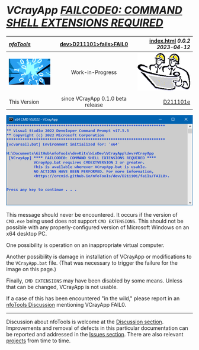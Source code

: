 <!-- index.md 0.0.2                 UTF-8                          2023-04-12
     ----1----|----2----|----3----|----4----|----5----|----6----|----7----|--*

                 FAILCODE0: COMMAND SHELL EXTENSIONS REQUIRED
     -->

# ***VCrayApp** [FAILCODE0: COMMAND SHELL EXTENSIONS REQUIRED](.)*

| ***[nfoTools](../../../../)*** | [dev](../../../)[>D211101](../../)[>fails](../)[>FAIL0](.) | [index.html](index.html) ***0.0.2 2023-04-12*** |
| :--                |       :-:          | --: |
| ![nfotools](../../../../images/nfoWorks-2014-06-02-1702-LogoSmall.png) | Work-in-Progress | ![Hard Hat Area](../../../../images/hardhat-logo.gif) |
|              |                     |           |
| This Version | since VCrayApp 0.1.0 beta release | [D211101e](../../D211101e) |

![FAILCODE0 Message](FAIL0-2023-04-12-1549-VCrayApp-0.1.0.png)

This message should never be encountered.  It occurs if the version of
`CMD.exe` being used does not support `CMD EXTENSIONS`.  This should not be
possible with any properly-configured version of Microsoft Windows on an
x64 desktop PC.

One possibility is operation on an inappropriate virtual computer.

Another possibility is damage in installation of VCrayApp or modifications
to the `VCrayApp.bat` file.  (That was necessary to trigger the failure for
the image on this page.)

Finally, `CMD EXTENSIONS` may have been disabled by some means.  Unless that
can be changed, VCrayApp is not usable.

If a case of this has been encountered "in the wild," please report in an
[nfoTools Discussion](https://github.com/orcmid/nfoTools/discussions)
mentioning VCrayApp FAIL0.

----

Discussion about nfoTools is welcome at the
[Discussion section](https://github.com/orcmid/nfoTools/discussions).
Improvements and removal of defects in this particular documentation can be
reported and addressed in the
[Issues section](https://github.com/orcmid/nfoTools/issues).  There are also
relevant [projects](https://github.com/orcmid/nfoTools/projects?type=classic)
from time to time.

<!-- ----1----|----2----|----3----|----4----|----5----|----6----|----7----|--*

     0.0.2 2023-04-12T15:58Z Use better image of a FAIL0 failure
     0.0.1 2023-04-10T17:56Z Fixed D211101e link, touch-ups
     0.0.0 2023-04-09T20:19Z Initial account

               *** end D211101/fails/FAIL0/index.md ***
     -->
